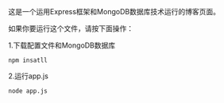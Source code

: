 这是一个运用Express框架和MongoDB数据库技术运行的博客页面。

如果你要运行这个文件，请按下面操作：

1.下载配置文件和MongoDB数据库

```
npm insatll
```

2.运行app.js

```
node app.js
```





